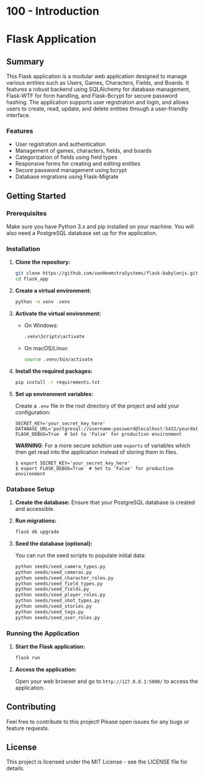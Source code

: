 # 100 - Introduction

# Flask Application

## Summary

This Flask application is a modular web application designed to manage various entities such as Users, Games, Characters, Fields, and Boards. It features a robust backend using SQLAlchemy for database management, Flask-WTF for form handling, and Flask-Bcrypt for secure password hashing. The application supports user registration and login, and allows users to create, read, update, and delete entities through a user-friendly interface.

### Features

- User registration and authentication
- Management of games, characters, fields, and boards
- Categorization of fields using field types
- Responsive forms for creating and editing entities
- Secure password management using bcrypt
- Database migrations using Flask-Migrate

## Getting Started

### Prerequisites

Make sure you have Python 3.x and pip installed on your machine. You will also need a PostgreSQL database set up for the application.

### Installation

1. **Clone the repository:**

   ```bash
   git clone https://github.com/vanHeemstraSystems/flask-babylonjs.git
   cd flask_app
   ```

2. **Create a virtual environment:**

   ```bash
   python -m venv .venv
   ```

3. **Activate the virtual environment:**

   - On Windows:
     ```bash
     .venv\Scripts\activate
     ```

   - On macOS/Linux:
     ```bash
     source .venv/bin/activate
     ```

4. **Install the required packages:**

   ```bash
   pip install -r requirements.txt
   ```

5. **Set up environment variables:**

   Create a `.env` file in the root directory of the project and add your configuration:

   ```plaintext
   SECRET_KEY='your_secret_key_here'
   DATABASE_URL='postgresql://username:password@localhost:5432/yourdatabase'
   FLASK_DEBUG=True  # Set to 'False' for production environment
   ```

   **WARNING**: For a more secure solution use ```exports``` of variables which then get read into the application instead of storing them in files.

   ```plaintext
   $ export SECRET_KEY='your_secret_key_here'
   $ export FLASK_DEBUG=True  # Set to 'False' for production environment
   ```   

### Database Setup

1. **Create the database:**
   Ensure that your PostgreSQL database is created and accessible.

2. **Run migrations:**

   ```bash
   flask db upgrade
   ```

3. **Seed the database (optional):**

   You can run the seed scripts to populate initial data:

   ```bash
   python seeds/seed_camera_types.py
   python seeds/seed_cameras.py
   python seeds/seed_character_roles.py
   python seeds/seed_field_types.py
   python seeds/seed_fields.py  
   python seeds/seed_player_roles.py
   python seeds/seed_shot_types.py
   python seeds/seed_stories.py
   python seeds/seed_tags.py
   python seeds/seed_user_roles.py
   ```

### Running the Application

1. **Start the Flask application:**

   ```bash
   flask run
   ```

2. **Access the application:**

   Open your web browser and go to `http://127.0.0.1:5000/` to access the application.

## Contributing

Feel free to contribute to this project! Please open issues for any bugs or feature requests.

## License

This project is licensed under the MIT License - see the LICENSE file for details.
